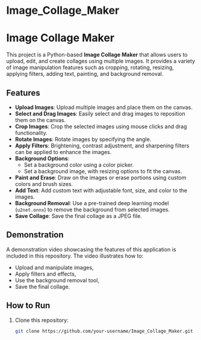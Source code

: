 # Image_Collage_Maker
# Image Collage Maker

This project is a Python-based **Image Collage Maker** that allows users to upload, edit, and create collages using multiple images. It provides a variety of image manipulation features such as cropping, rotating, resizing, applying filters, adding text, painting, and background removal.

## Features

- **Upload Images**: Upload multiple images and place them on the canvas.
- **Select and Drag Images**: Easily select and drag images to reposition them on the canvas.
- **Crop Images**: Crop the selected images using mouse clicks and drag functionality.
- **Rotate Images**: Rotate images by specifying the angle.
- **Apply Filters**: Brightening, contrast adjustment, and sharpening filters can be applied to enhance the images.
- **Background Options**:
  - Set a background color using a color picker.
  - Set a background image, with resizing options to fit the canvas.
- **Paint and Erase**: Draw on the images or erase portions using custom colors and brush sizes.
- **Add Text**: Add custom text with adjustable font, size, and color to the images.
- **Background Removal**: Use a pre-trained deep learning model (`u2net.onnx`) to remove the background from selected images.
- **Save Collage**: Save the final collage as a JPEG file.

## Demonstration

A demonstration video showcasing the features of this application is included in this repository. The video illustrates how to:
- Upload and manipulate images,
- Apply filters and effects,
- Use the background removal tool,
- Save the final collage.

## How to Run

1. Clone this repository:
   ```bash
   git clone https://github.com/your-username/Image_Collage_Maker.git
